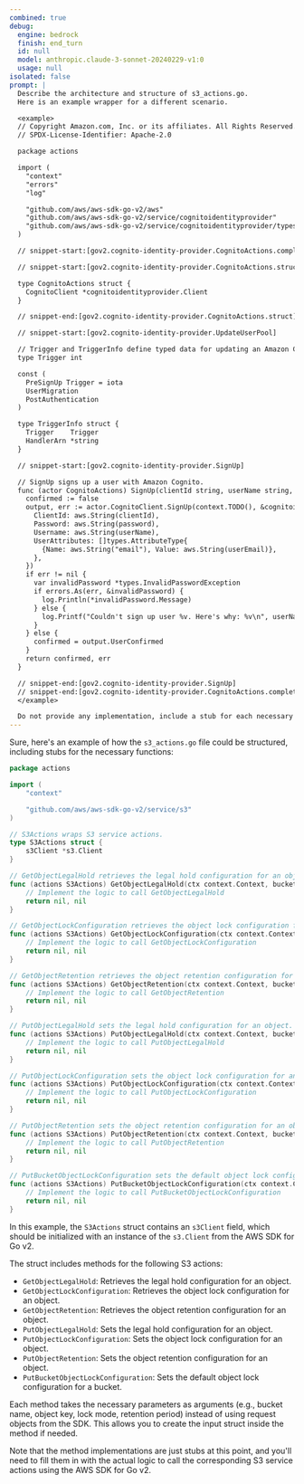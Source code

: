 ```yaml
---
combined: true
debug:
  engine: bedrock
  finish: end_turn
  id: null
  model: anthropic.claude-3-sonnet-20240229-v1:0
  usage: null
isolated: false
prompt: |
  Describe the architecture and structure of s3_actions.go.
  Here is an example wrapper for a different scenario.

  <example>
  // Copyright Amazon.com, Inc. or its affiliates. All Rights Reserved.
  // SPDX-License-Identifier: Apache-2.0

  package actions

  import (
    "context"
    "errors"
    "log"

    "github.com/aws/aws-sdk-go-v2/aws"
    "github.com/aws/aws-sdk-go-v2/service/cognitoidentityprovider"
    "github.com/aws/aws-sdk-go-v2/service/cognitoidentityprovider/types"
  )

  // snippet-start:[gov2.cognito-identity-provider.CognitoActions.complete]

  // snippet-start:[gov2.cognito-identity-provider.CognitoActions.struct]

  type CognitoActions struct {
    CognitoClient *cognitoidentityprovider.Client
  }

  // snippet-end:[gov2.cognito-identity-provider.CognitoActions.struct]

  // snippet-start:[gov2.cognito-identity-provider.UpdateUserPool]

  // Trigger and TriggerInfo define typed data for updating an Amazon Cognito trigger.
  type Trigger int

  const (
    PreSignUp Trigger = iota
    UserMigration
    PostAuthentication
  )

  type TriggerInfo struct {
    Trigger    Trigger
    HandlerArn *string
  }

  // snippet-start:[gov2.cognito-identity-provider.SignUp]

  // SignUp signs up a user with Amazon Cognito.
  func (actor CognitoActions) SignUp(clientId string, userName string, password string, userEmail string) (bool, error) {
    confirmed := false
    output, err := actor.CognitoClient.SignUp(context.TODO(), &cognitoidentityprovider.SignUpInput{
      ClientId: aws.String(clientId),
      Password: aws.String(password),
      Username: aws.String(userName),
      UserAttributes: []types.AttributeType{
        {Name: aws.String("email"), Value: aws.String(userEmail)},
      },
    })
    if err != nil {
      var invalidPassword *types.InvalidPasswordException
      if errors.As(err, &invalidPassword) {
        log.Println(*invalidPassword.Message)
      } else {
        log.Printf("Couldn't sign up user %v. Here's why: %v\n", userName, err)
      }
    } else {
      confirmed = output.UserConfirmed
    }
    return confirmed, err
  }

  // snippet-end:[gov2.cognito-identity-provider.SignUp]
  // snippet-end:[gov2.cognito-identity-provider.CognitoActions.complete]
  </example>

  Do not provide any implementation, include a stub for each necessary function.Do not use request objects as parameters, instead use the most likely properties of each input struct so the input can be created inside the method. For example, use an bucket string argument for GetObjectLegalHold.
---
```

Sure, here's an example of how the `s3_actions.go` file could be structured, including stubs for the necessary functions:

```go
package actions

import (
    "context"

    "github.com/aws/aws-sdk-go-v2/service/s3"
)

// S3Actions wraps S3 service actions.
type S3Actions struct {
    s3Client *s3.Client
}

// GetObjectLegalHold retrieves the legal hold configuration for an object.
func (actions S3Actions) GetObjectLegalHold(ctx context.Context, bucket string, key string) (*s3.GetObjectLegalHoldOutput, error) {
    // Implement the logic to call GetObjectLegalHold
    return nil, nil
}

// GetObjectLockConfiguration retrieves the object lock configuration for an object.
func (actions S3Actions) GetObjectLockConfiguration(ctx context.Context, bucket string, key string) (*s3.GetObjectLockConfigurationOutput, error) {
    // Implement the logic to call GetObjectLockConfiguration
    return nil, nil
}

// GetObjectRetention retrieves the object retention configuration for an object.
func (actions S3Actions) GetObjectRetention(ctx context.Context, bucket string, key string) (*s3.GetObjectRetentionOutput, error) {
    // Implement the logic to call GetObjectRetention
    return nil, nil
}

// PutObjectLegalHold sets the legal hold configuration for an object.
func (actions S3Actions) PutObjectLegalHold(ctx context.Context, bucket string, key string, legalHold string) (*s3.PutObjectLegalHoldOutput, error) {
    // Implement the logic to call PutObjectLegalHold
    return nil, nil
}

// PutObjectLockConfiguration sets the object lock configuration for an object.
func (actions S3Actions) PutObjectLockConfiguration(ctx context.Context, bucket string, key string, lockMode string, retentionPeriod int32) (*s3.PutObjectLockConfigurationOutput, error) {
    // Implement the logic to call PutObjectLockConfiguration
    return nil, nil
}

// PutObjectRetention sets the object retention configuration for an object.
func (actions S3Actions) PutObjectRetention(ctx context.Context, bucket string, key string, retentionPeriod int32) (*s3.PutObjectRetentionOutput, error) {
    // Implement the logic to call PutObjectRetention
    return nil, nil
}

// PutBucketObjectLockConfiguration sets the default object lock configuration for a bucket.
func (actions S3Actions) PutBucketObjectLockConfiguration(ctx context.Context, bucket string, lockMode string, retentionPeriod int32) (*s3.PutBucketObjectLockConfigurationOutput, error) {
    // Implement the logic to call PutBucketObjectLockConfiguration
    return nil, nil
}
```

In this example, the `S3Actions` struct contains an `s3Client` field, which should be initialized with an instance of the `s3.Client` from the AWS SDK for Go v2.

The struct includes methods for the following S3 actions:

- `GetObjectLegalHold`: Retrieves the legal hold configuration for an object.
- `GetObjectLockConfiguration`: Retrieves the object lock configuration for an object.
- `GetObjectRetention`: Retrieves the object retention configuration for an object.
- `PutObjectLegalHold`: Sets the legal hold configuration for an object.
- `PutObjectLockConfiguration`: Sets the object lock configuration for an object.
- `PutObjectRetention`: Sets the object retention configuration for an object.
- `PutBucketObjectLockConfiguration`: Sets the default object lock configuration for a bucket.

Each method takes the necessary parameters as arguments (e.g., bucket name, object key, lock mode, retention period) instead of using request objects from the SDK. This allows you to create the input struct inside the method if needed.

Note that the method implementations are just stubs at this point, and you'll need to fill them in with the actual logic to call the corresponding S3 service actions using the AWS SDK for Go v2.
